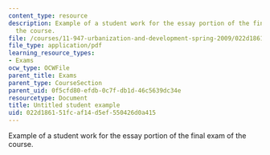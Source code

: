 ```yaml
---
content_type: resource
description: Example of a student work for the essay portion of the final exam of
  the course.
file: /courses/11-947-urbanization-and-development-spring-2009/022d186151fcaf14d5ef550426d0a415_MIT11_947s09_sw03.pdf
file_type: application/pdf
learning_resource_types:
- Exams
ocw_type: OCWFile
parent_title: Exams
parent_type: CourseSection
parent_uid: 0f5cfd80-efdb-0c7f-db1d-46c5639dc34e
resourcetype: Document
title: Untitled student example
uid: 022d1861-51fc-af14-d5ef-550426d0a415
---
```

Example of a student work for the essay portion of the final exam of the course.

